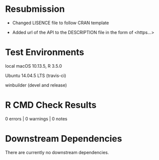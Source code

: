 # Resubmission

* Changed LISENCE file to follow CRAN template

* Added url of the API to the DESCRIPTION file in the form of <https...>

# Test Environments

local macOS 10.13.5, R 3.5.0

Ubuntu 14.04.5 LTS (travis-ci)

winbuilder (devel and release)

# R CMD Check Results

0 errors | 0 warnings | 0 notes

# Downstream Dependencies

There are currently no downstream dependencies.
